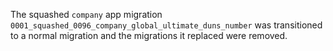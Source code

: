 The squashed `company` app migration `0001_squashed_0096_company_global_ultimate_duns_number` was transitioned to a normal migration and the migrations it replaced were removed.
